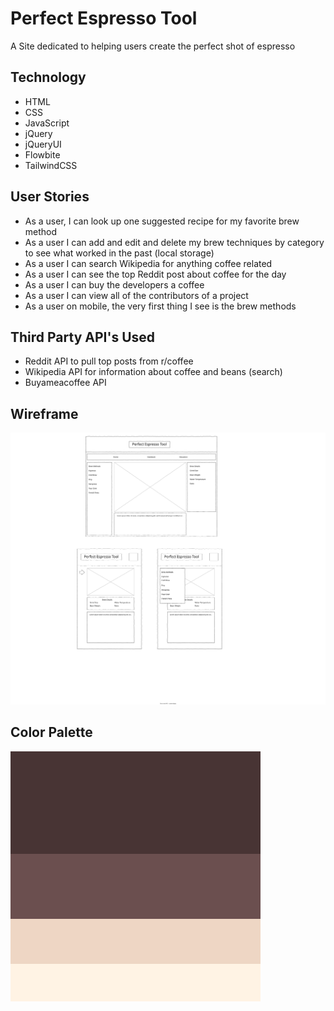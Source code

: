 # Perfect Espresso Tool

A Site dedicated to helping users create the perfect shot of espresso

## Technology

- HTML
- CSS
- JavaScript
- jQuery
- jQueryUI
- Flowbite
- TailwindCSS

## User Stories

- As a user, I can look up one suggested recipe for my favorite brew method
- As a user I can add and edit and delete my brew techniques by category to see what worked in the past (local storage)
- As a user I can search Wikipedia for anything coffee related
- As a user I can see the top Reddit post about coffee for the day
- As a user I can buy the developers a coffee
- As a user I can view all of the contributors of a project
- As a user on mobile, the very first thing I see is the brew methods

## Third Party API's Used

- Reddit API to pull top posts from r/coffee
- Wikipedia API for information about coffee and beans (search)
- Buyameacoffee API

## Wireframe

![Wireframe](./assets/images/perfect-espresso-tool.drawio.svg)

## Color Palette

![Color Palette](./assets/images/Color%20Hunt%20Palette%204834346b4f4feed6c4fff3e4.png)
